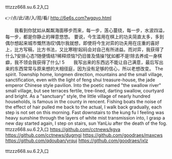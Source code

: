 
tttzzz668.su.6.2入口




👉/点/此/进/入/观/看/ http://6e6s.com?wgqyo.html




　　我看到你犹如从粼粼海面移步而来，每一步，莲心蔓绕，每一步，水波四溢，每一步，都是你静止的禅意悠悠。
要说，今生滥用在棋上的功夫简直太多，多到偶尔想起来城市慨然浩叹!偶尔我就想，即使将今生对弈的功夫用在庄重的喜好上，比方写稿，比方书法，又比寒暄!起码会对自己有所进益。而对弈，我获得了什么?安排心态?随便情结?稀释烦恼?仍旧普及情操?犹如都不是!除去养成一身棋癖，我不领会我获得了什么!
5　　我写出来的东西远不能让自己满意，最后写出来的东西常常与原来想的大相径庭，因为没有足够的信心，所以老想改变。
The spirit.
Township home, longmen direction, mountains and the small village, sanctification, even with the light of feng shui treasure-house, the jade emperor Chinese style pavilion.
Into the poetic named "the swallow river" small village, but see terraces fertile, tree-lined, darting swallow, courtyard and bright.
As a "sanctuary" style, the little village of nearly hundred households, is famous in the county in rencent.
Fishing boats the noise of the effect of hair pulled me back to the actual, I walk back gradually, each step is not set on this morning.
Fast downstairs to the kung fu I feeling was heavy sunshine through the layers of white mist transmission into, I grasp a new day started again, I step on stairs, sun YanLiu after the death of the fog.
tttzzz668.su.6.2入口 https://github.com/cctnews/kgva
https://github.com/cctnews/dugmgj
https://github.com/goodraes/maxcws
https://github.com/qdouban/yrquj
https://github.com/goodraes/jxlz





tttzzz668.su.6.2入口
